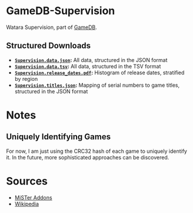 # GameDB-Supervision
Watara Supervision, part of [GameDB](https://github.com/niemasd/GameDB).

## Structured Downloads
* **[`Supervision.data.json`](https://github.com/niemasd/GameDB-Supervision/releases/latest/download/Supervision.data.json):** All data, structured in the JSON format
* **[`Supervision.data.tsv`](https://github.com/niemasd/GameDB-Supervision/releases/latest/download/Supervision.data.tsv):** All data, structured in the TSV format
* **[`Supervision.release_dates.pdf`](https://github.com/niemasd/GameDB-Supervision/releases/latest/download/Supervision.release_dates.pdf):** Histogram of release dates, stratified by region
* **[`Supervision.titles.json`](https://github.com/niemasd/GameDB-Supervision/releases/latest/download/Supervision.titles.json):** Mapping of serial numbers to game titles, structured in the JSON format

# Notes

## Uniquely Identifying Games

For now, I am just using the CRC32 hash of each game to uniquely identify it. In the future, more sophisticated approaches can be discovered.

# Sources

* [MiSTer Addons](https://misteraddons.com/)
* [Wikipedia](https://en.wikipedia.org/wiki/SuFami_Turbo#Games)
